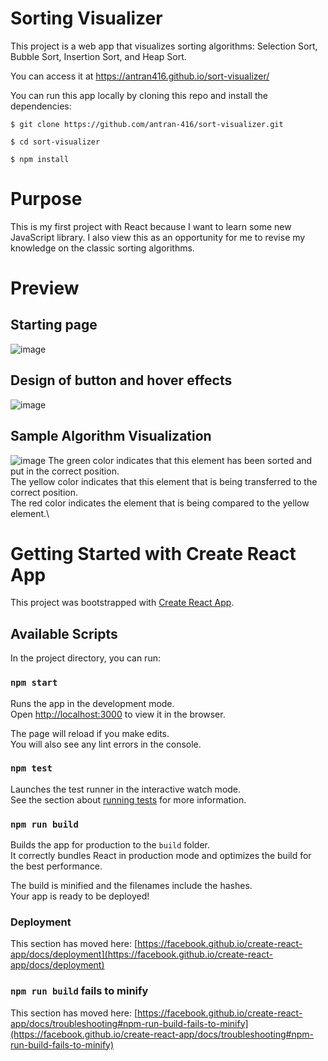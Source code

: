 # Sorting Visualizer

This project is a web app that visualizes sorting algorithms: Selection Sort, Bubble Sort, Insertion Sort, and Heap Sort.

You can access it at https://antran416.github.io/sort-visualizer/

You can run this app locally by cloning this repo and install the dependencies:

`$ git clone https://github.com/antran-416/sort-visualizer.git`

`$ cd sort-visualizer`

`$ npm install`

# Purpose

This is my first project with React because I want to learn some new JavaScript library. I also view this as an opportunity for me to revise my knowledge on the classic sorting algorithms.

# Preview

## Starting page
![image](https://user-images.githubusercontent.com/64510590/152062722-b8bfb54c-a2cd-4d36-94e2-d6eededbf59b.png)

## Design of button and hover effects
![image](https://user-images.githubusercontent.com/64510590/152063450-5f4aa325-845d-459b-b243-717aa24c928e.png)

## Sample Algorithm Visualization
![image](https://user-images.githubusercontent.com/64510590/152063620-7044b87f-afe6-4ef0-bb15-f3a1049f58d8.png)
The green color indicates that this element has been sorted and put in the correct position.\
The yellow color indicates that this element that is being transferred to the correct position.\
The red color indicates the element that is being compared to the yellow element.\

# Getting Started with Create React App

This project was bootstrapped with [Create React App](https://github.com/facebook/create-react-app).

## Available Scripts

In the project directory, you can run:

### `npm start`

Runs the app in the development mode.\
Open [http://localhost:3000](http://localhost:3000) to view it in the browser.

The page will reload if you make edits.\
You will also see any lint errors in the console.

### `npm test`

Launches the test runner in the interactive watch mode.\
See the section about [running tests](https://facebook.github.io/create-react-app/docs/running-tests) for more information.

### `npm run build`

Builds the app for production to the `build` folder.\
It correctly bundles React in production mode and optimizes the build for the best performance.

The build is minified and the filenames include the hashes.\
Your app is ready to be deployed!


### Deployment

This section has moved here: [https://facebook.github.io/create-react-app/docs/deployment](https://facebook.github.io/create-react-app/docs/deployment)

### `npm run build` fails to minify

This section has moved here: [https://facebook.github.io/create-react-app/docs/troubleshooting#npm-run-build-fails-to-minify](https://facebook.github.io/create-react-app/docs/troubleshooting#npm-run-build-fails-to-minify)
